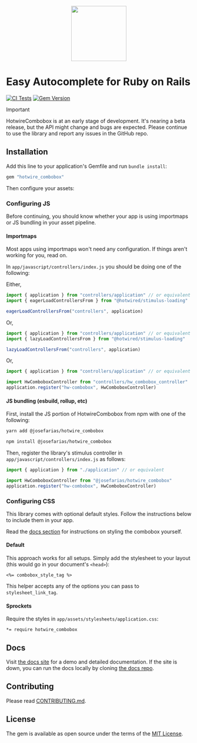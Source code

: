 <p align="center">
  <img src="docs/assets/images/logo.png" height=150>
</p>

# Easy Autocomplete for Ruby on Rails

[![CI Tests](https://github.com/josefarias/hotwire_combobox/actions/workflows/ci_tests.yml/badge.svg)](https://github.com/josefarias/hotwire_combobox/actions/workflows/ci_tests.yml) [![Gem Version](https://badge.fury.io/rb/hotwire_combobox.svg)](https://badge.fury.io/rb/hotwire_combobox)


> [!IMPORTANT]
> HotwireCombobox is at an early stage of development. It's nearing a beta release, but the API might change and bugs are expected. Please continue to use the library and report any issues in the GitHub repo.

## Installation

Add this line to your application's Gemfile and run `bundle install`:

```ruby
gem "hotwire_combobox"
```

Then configure your assets:

### Configuring JS

Before continuing, you should know whether your app is using importmaps or JS bundling in your asset pipeline.

#### Importmaps

Most apps using importmaps won't need any configuration. If things aren't working for you, read on.

In `app/javascript/controllers/index.js` you should be doing one of the following:

Either,

```js
import { application } from "controllers/application" // or equivalent
import { eagerLoadControllersFrom } from "@hotwired/stimulus-loading"

eagerLoadControllersFrom("controllers", application)
```

Or,

```js
import { application } from "controllers/application" // or equivalent
import { lazyLoadControllersFrom } from "@hotwired/stimulus-loading"

lazyLoadControllersFrom("controllers", application)
```

Or,

```js
import { application } from "controllers/application" // or equivalent

import HwComboboxController from "controllers/hw_combobox_controller"
application.register("hw-combobox", HwComboboxController)
```

#### JS bundling (esbuild, rollup, etc)

First, install the JS portion of HotwireCombobox from npm with one of the following:

```bash
yarn add @josefarias/hotwire_combobox
```

```bash
npm install @josefarias/hotwire_combobox
```

Then, register the library's stimulus controller in `app/javascript/controllers/index.js` as follows:

```js
import { application } from "./application" // or equivalent

import HwComboboxController from "@josefarias/hotwire_combobox"
application.register("hw-combobox", HwComboboxController)
```

### Configuring CSS

This library comes with optional default styles. Follow the instructions below to include them in your app.

Read the [docs section](#Docs) for instructions on styling the combobox yourself.

#### Default

This approach works for all setups. Simply add the stylesheet to your layout (this would go in your document's `<head>`):

```erb
<%= combobox_style_tag %>
```

This helper accepts any of the options you can pass to `stylesheet_link_tag`.

#### Sprockets

Require the styles in `app/assets/stylesheets/application.css`:

```erb
*= require hotwire_combobox
```

## Docs

Visit [the docs site](https://hotwirecombobox.com/) for a demo and detailed documentation.
If the site is down, you can run the docs locally by cloning [the docs repo](https://github.com/josefarias/hotwire_combobox_docs).

## Contributing

Please read [CONTRIBUTING.md](./CONTRIBUTING.md).

## License

The gem is available as open source under the terms of the [MIT License](https://opensource.org/licenses/MIT).
